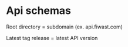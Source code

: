 # Api schemas

Root directory = subdomain (ex. api.fiwast.com)


Latest tag release = latest API version
